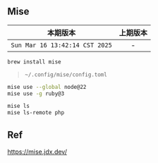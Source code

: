 ## Mise

|本期版本|上期版本
|:---:|:---:
`Sun Mar 16 13:42:14 CST 2025` | -

```bash
brew install mise
```

> `~/.config/mise/config.toml`

```bash
mise use --global node@22
mise use -g ruby@3
```



```bash
mise ls
mise ls-remote php
```



## Ref



<https://mise.jdx.dev/>